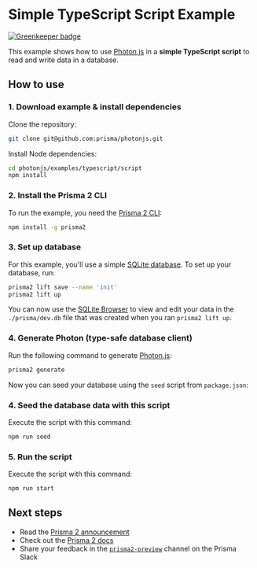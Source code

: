 # Simple TypeScript Script Example

[![Greenkeeper badge](https://badges.greenkeeper.io/divyenduz/p2-netlify.svg)](https://greenkeeper.io/)

This example shows how to use [Photon.js](https://photonjs.prisma.io/) in a **simple TypeScript script** to read and write data in a database.

## How to use

### 1. Download example & install dependencies

Clone the repository:

```sh
git clone git@github.com:prisma/photonjs.git
```

Install Node dependencies:

```sh
cd photonjs/examples/typescript/script
npm install
```

### 2. Install the Prisma 2 CLI

To run the example, you need the [Prisma 2 CLI](https://github.com/prisma/prisma2/blob/master/docs/prisma-2-cli.md):

```sh
npm install -g prisma2
```

### 3. Set up database

For this example, you'll use a simple [SQLite database](https://www.sqlite.org/index.html). To set up your database, run:

```sh
prisma2 lift save --name 'init'
prisma2 lift up
```

You can now use the [SQLite Browser](https://sqlitebrowser.org/) to view and edit your data in the `./prisma/dev.db` file that was created when you ran `prisma2 lift up`.

### 4. Generate Photon (type-safe database client)

Run the following command to generate [Photon.js](https://photonjs.prisma.io/):

```sh
prisma2 generate
```

Now you can seed your database using the `seed` script from `package.json`:

### 4. Seed the database data with this script

Execute the script with this command:

```sh
npm run seed
```

### 5. Run the script

Execute the script with this command:

```sh
npm run start
```

## Next steps

- Read the [Prisma 2 announcement](https://www.prisma.io/blog/announcing-prisma-2-zq1s745db8i5/)
- Check out the [Prisma 2 docs](https://github.com/prisma/prisma2)
- Share your feedback in the [`prisma2-preview`](https://prisma.slack.com/messages/CKQTGR6T0/) channel on the Prisma Slack
